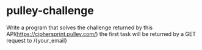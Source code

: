 # pulley-challenge

Write a program that solves the challenge returned by this API(<https://ciphersprint.pulley.com/>)
the first task will be returned by a GET request to /{your_email}